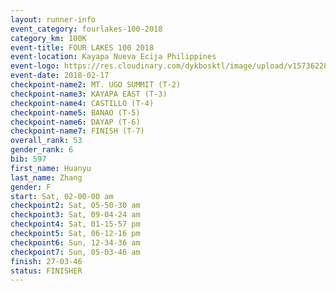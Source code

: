 ```yaml
---
layout: runner-info 
event_category: fourlakes-100-2018 
category_km: 100K 
event-title: FOUR LAKES 100 2018 
event-location: Kayapa Nueva Ecija Philippines 
event-logo: https://res.cloudinary.com/dykbosktl/image/upload/v1573622832/Logo/logo_1_hdutmh.jpg 
event-date: 2018-02-17 
checkpoint-name2: MT. UGO SUMMIT (T-2) 
checkpoint-name3: KAYAPA EAST (T-3) 
checkpoint-name4: CASTILLO (T-4) 
checkpoint-name5: BANAO (T-5) 
checkpoint-name6: DAYAP (T-6) 
checkpoint-name7: FINISH (T-7) 
overall_rank: 53
gender_rank: 6
bib: 597
first_name: Huanyu
last_name: Zhang
gender: F
start: Sat, 02-00-00 am
checkpoint2: Sat, 05-50-30 am
checkpoint3: Sat, 09-04-24 am
checkpoint4: Sat, 01-15-57 pm
checkpoint5: Sat, 06-12-16 pm
checkpoint6: Sun, 12-34-36 am
checkpoint7: Sun, 05-03-46 am
finish: 27-03-46
status: FINISHER
---
```

